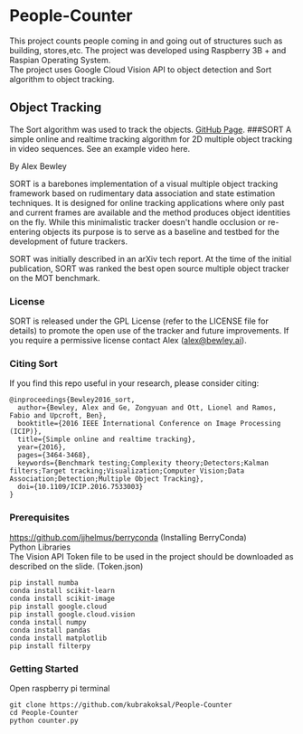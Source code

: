 # People-Counter
This project counts people coming in and going out of structures such as building, stores,etc. The project was developed using Raspberry 3B + and Raspian Operating System. <br />
The project uses Google Cloud Vision API to object detection and Sort algorithm to object tracking.

## Object Tracking
The Sort algorithm was used to track the objects. [GitHub Page](https://github.com/abewley/sort/blob/master/sort.py).
###SORT
A simple online and realtime tracking algorithm for 2D multiple object tracking in video sequences. See an example video here.

By Alex Bewley

SORT is a barebones implementation of a visual multiple object tracking framework based on rudimentary data association and state estimation techniques. It is designed for online tracking applications where only past and current frames are available and the method produces object identities on the fly. While this minimalistic tracker doesn't handle occlusion or re-entering objects its purpose is to serve as a baseline and testbed for the development of future trackers.

SORT was initially described in an arXiv tech report. At the time of the initial publication, SORT was ranked the best open source multiple object tracker on the MOT benchmark.

### License
SORT is released under the GPL License (refer to the LICENSE file for details) to promote the open use of the tracker and future improvements. If you require a permissive license contact Alex (alex@bewley.ai).


### Citing Sort
If you find this repo useful in your research, please consider citing:
```
@inproceedings{Bewley2016_sort,
  author={Bewley, Alex and Ge, Zongyuan and Ott, Lionel and Ramos, Fabio and Upcroft, Ben},
  booktitle={2016 IEEE International Conference on Image Processing (ICIP)},
  title={Simple online and realtime tracking},
  year={2016},
  pages={3464-3468},
  keywords={Benchmark testing;Complexity theory;Detectors;Kalman filters;Target tracking;Visualization;Computer Vision;Data Association;Detection;Multiple Object Tracking},
  doi={10.1109/ICIP.2016.7533003}
}
```

### Prerequisites
https://github.com/jjhelmus/berryconda (Installing BerryConda)<br />
Python Libraries<br />
The Vision API Token file to be used in the project should be downloaded as described on the slide. (Token.json)<br />
```
pip install numba
conda install scikit-learn
conda install scikit-image
pip install google.cloud
pip install google.cloud.vision
conda install numpy
conda install pandas
conda install matplotlib
pip install filterpy
```

### Getting Started
Open raspberry pi terminal 
```
git clone https://github.com/kubrakoksal/People-Counter
cd People-Counter
python counter.py
```
